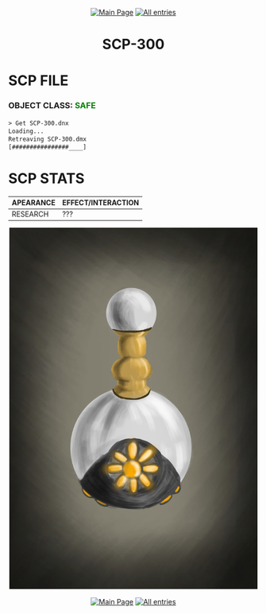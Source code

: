 <p align=center>
    <a href="../../../">
        <img src="https://img.shields.io/badge/GO_TO-MAIN_PAGE-ffffff?style=for-the-badge&labelColor=000000&color=ffffff" title="Main Page"/></a>
    <a href="../../tree">
        <img src="https://img.shields.io/badge/GO_TO-ALL_ENTRIES-ffffff?style=for-the-badge&labelColor=000000&color=ffffff" title="All entries"></a>
</p>
<h1 align="center">SCP-300</h1>

# SCP FILE
### OBJECT CLASS: <span style="color:green">SAFE</span>
```
> Get SCP-300.dnx
Loading...
Retreaving SCP-300.dmx
[################____]
```

# SCP STATS

| APEARANCE | EFFECT/INTERACTION |
| - | - |
| RESEARCH | ??? |

<p align="center">
    <img src="../../../assets/images/scp/safe/r_scp-300.jpg" title="SCP-300" width="500">
</p>
<p align=center>
    <a href="../../../">
        <img src="https://img.shields.io/badge/GO_TO-MAIN_PAGE-ffffff?style=for-the-badge&labelColor=000000&color=ffffff" title="Main Page"/></a>
    <a href="../../tree">
        <img src="https://img.shields.io/badge/GO_TO-ALL_ENTRIES-ffffff?style=for-the-badge&labelColor=000000&color=ffffff" title="All entries"></a>
</p>